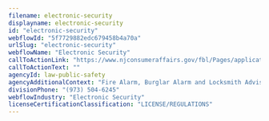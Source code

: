 ```yaml
---
filename: electronic-security
displayname: electronic-security
id: "electronic-security"
webflowId: "5f7729882edc679458b4a70a"
urlSlug: "electronic-security"
webflowName: "Electronic Security"
callToActionLink: "https://www.njconsumeraffairs.gov/fbl/Pages/applications.aspx"
callToActionText: ""
agencyId: law-public-safety
agencyAdditionalContext: "Fire Alarm, Burglar Alarm and Locksmith Advisory Committee"
divisionPhone: "(973) 504-6245"
webflowIndustry: "Electronic Security"
licenseCertificationClassification: "LICENSE/REGULATIONS"
---
```

